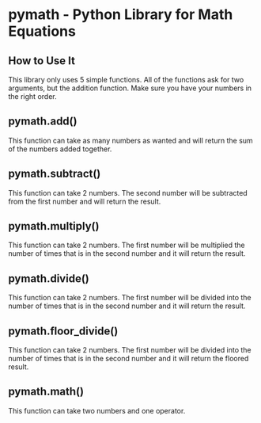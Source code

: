 # pymath - Python Library for Math Equations

## How to Use It
This library only uses 5 simple functions. All of the functions ask for two arguments, but the addition function. Make sure you have your numbers in the right order.

## pymath.add()
This function can take as many numbers as wanted and will return the sum of the numbers added together.

## pymath.subtract()
This function can take 2 numbers. The second number will be subtracted from the first number and will return the result.

## pymath.multiply()
This function can take 2 numbers. The first number will be multiplied the number of times that is in the second number and it will return the result.

## pymath.divide()
This function can take 2 numbers. The first number will be divided into the number of times that is in the second number and it will return the result.

## pymath.floor_divide()
This function can take 2 numbers. The first number will be divided into the number of times that is in the second number and it will return the floored result.

## pymath.math()
This function can take two numbers and one operator.
